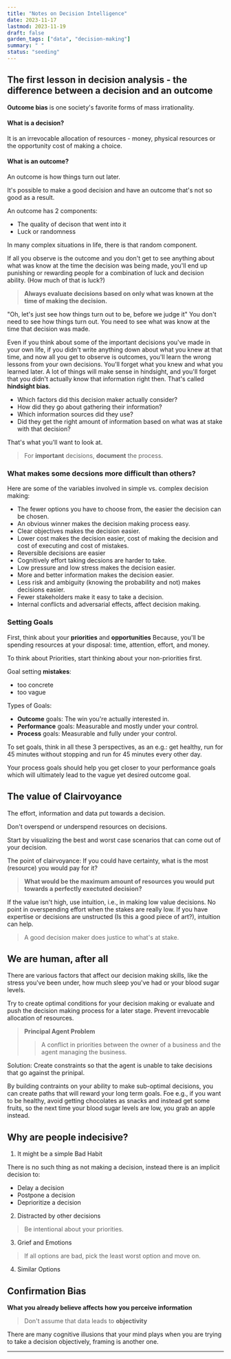 ```yaml
---
title: "Notes on Decision Intelligence"
date: 2023-11-17
lastmod: 2023-11-19
draft: false
garden_tags: ["data", "decision-making"]
summary: " "
status: "seeding"
---
```


## The first lesson in decision analysis - the difference between a decision and an outcome

**Outcome bias** is one society's favorite forms of mass irrationality.

#### What is a decision? 
It is an irrevocable allocation of resources - money, physical resources or the opportunity cost of making a choice.

#### What is an outcome?
An outcome is how things turn out later.

It's possible to make a good decision and have an outcome that's not so good as a result.

An outcome has 2 components: 
- The quality of decison that went into it 
- Luck or randomness

In many complex situations in life, there is that random component. 

If all you observe is the outcome and you don't get to see anything about what was know at the time the decision was being made, you'll end up punishing or rewarding people for a combination of luck and decision ability. (How much of that is luck?)

> **Always evaluate decisions based on only what was known at the time of making the decision.**

"Oh, let's just see how things turn out to be, before we judge it"
You don't need to see how things turn out. You need to see what was know at the time that decision was made.

Even if you think about some of the important decisions you've made in your own life, if you didn't write anything down about what you knew at that time, and now all you get to observe is outcomes, you'll learn the wrong lessons from your own decisions. You'll forget what you knew and what you learned later. A lot of things will make sense in hindsight, and you'll forget that you didn't actually know that information right then. That's called **hindsight bias**.

- Which factors did this decision maker actually consider? 
- How did they go about gathering their information? 
- Which information sources did they use? 
- Did they get the right amount of information based on what was at stake with that decision? 

That's what you'll want to look at. 

> For **important** decisions, **document** the process.

### What makes some decsions more difficult than others? 

Here are some of the variables involved in simple vs. complex decision making:
- The fewer options you have to choose from, the easier the decision can be chosen.
- An obvious winner makes the decision making process easy.
- Clear objectives makes the decision easier.
- Lower cost makes the decision easier, cost of making the decision and cost of executing and cost of mistakes.
- Reversible decisions are easier
- Cognitively effort taking decsions are harder to take.
- Low pressure and low stress makes the decision easier.
- More and better information makes the decision easier.
- Less risk and ambiguity (knowing the probability and not) makes decisions easier.
- Fewer stakeholders make it easy to take a decision.
- Internal conflicts and adversarial effects, affect decision making.

### Setting Goals

First, think about your **priorities** and **opportunities**
Because, you'll be spending resources at your disposal: time, attention, effort, and money. 

To think about Priorities, start thinking about your non-priorities first.

Goal setting **mistakes**:
- too concrete
- too vague

Types of Goals: 

- **Outcome** goals: The win you're actually interested in.
- **Performance** goals: Measurable and mostly under your control.
- **Process** goals: Measurable and fully under your control.

To set goals, think in all these 3 perspectives, as an e.g.: get healthy, run for 45 minutes without stopping and run for 45 minutes every other day. 

Your process goals should help you get closer to your performance goals which will ultimately lead to the vague yet desired outcome goal. 

## The value of Clairvoyance

The effort, information and data put towards a decision.

Don't overspend or underspend resources on decisions.

Start by visualizing the best and worst case scenarios that can come out of your decision.

The point of clairvoyance: If you could have certainty, what is the most (resource) you would pay for it?

> **What would be the maximum amount of resources you would put towards a perfectly exectuted decision?**

If the value isn't high, use intuition, i.e., in making low value decisions.
No point in overspending effort when the stakes are really low.
If you have expertise or decisions are unstructed (Is this a good piece of art?), intuition can help.

> A good decision maker does justice to what's at stake.

## We are human, after all

There are various factors that affect our decision making skills, like the stress you've been under, how much sleep you've had or your blood sugar levels. 

Try to create optimal conditions for your decision making or evaluate and push the decision making process for a later stage. Prevent irrevocable allocation of resources.

> **Principal Agent Problem** 
>> A conflict in priorities between the owner of a business and the agent managing the business.  

Solution: Create constraints so that the agent is unable to take decisions that go against the prinipal. 

By building contraints on your ability to make sub-optimal decisions, you can create paths that will reward your long term goals. Foe e.g., if you want to be healthy, avoid getting chocolates as snacks and instead get some fruits, so the next time your blood sugar levels are low, you grab an apple instead. 

## Why are people indecisive? 
1. It might be a simple Bad Habit

There is no such thing as not making a decision, instead there is an implicit decision to: 
- Delay a decision
- Postpone a decision
- Deprioritize a decision

2. Distracted by other decisions

> Be intentional about your priorities.

3. Grief and Emotions

> If all options are bad, pick the least worst option and move on.

4. Similar Options

## Confirmation Bias

**What you already believe affects how you perceive information**

> Don't assume that data leads to **objectivity**

There are many cognitive illusions that your mind plays when you are trying to take a decision objectively, framing is another one.

----


